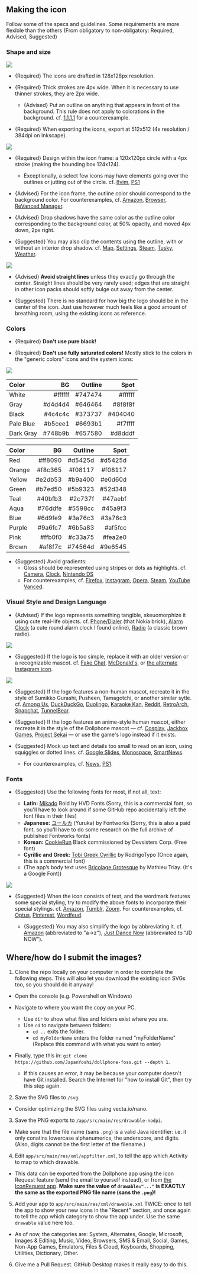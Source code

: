 
## Making the icon

Follow some of the specs and guidelines. Some requirements are more flexible than the others (From obligatory to non-obligatory: Required, Advised, Suggested)

### Shape and size

![](howto_canvas.png)

* {Required} The icons are drafted in 128x128px resolution.

* {Required} Thick strokes are 4px wide. When it is necessary to use thinner strokes, they are 2px wide.

    * {Advised} Put an outline on anything that appears in front of the background. This rule does not apply to colorations in the background. cf. [1.1.1.1](https://github.com/JapanYoshi/dollphone-foss/blob/main/app/src/main/res/drawable-nodpi/a__1111.png) for a counterexample.

* {Required} When exporting the icons, export at 512x512 (4x resolution / 384dpi on Inkscape).

![](howto_frame.png)

* {Required} Design within the icon frame: a 120x120px circle with a 4px stroke (making the bounding box 124x124).
    * Exceptionally, a select few icons may have elements going over the outlines or jutting out of the circle. cf. [8vim](https://github.com/JapanYoshi/dollphone-foss/blob/main/app/src/main/res/drawable-nodpi/a__8vim.png), [PS1](https://github.com/JapanYoshi/dollphone-foss/blob/main/app/src/main/res/drawable-nodpi/psx.png)

* {Advised} For the icon frame, the outline color should correspond to the background color. For counterexamples, cf. [Amazon](https://github.com/JapanYoshi/dollphone-foss/blob/main/app/src/main/res/drawable-nodpi/amazon.png), [Browser](https://github.com/JapanYoshi/dollphone-foss/blob/main/app/src/main/res/drawable-nodpi/browser.png), [ReVanced Manager](https://github.com/JapanYoshi/dollphone-foss/blob/main/app/src/main/res/drawable-nodpi/revanced_manager.png).

* {Advised} Drop shadows have the same color as the outline color corresponding to the background color, at 50% opacity, and moved 4px down, 2px right.

* {Suggested} You may also clip the contents using the outline, with or without an interior drop shadow. cf. [Map](https://github.com/JapanYoshi/dollphone-foss/blob/main/app/src/main/res/drawable-nodpi/map.png), [Settings](https://github.com/JapanYoshi/dollphone-foss/blob/main/app/src/main/res/drawable-nodpi/settings.png), [Steam](https://github.com/JapanYoshi/dollphone-foss/blob/main/app/src/main/res/drawable-nodpi/steam.png), [Tusky](https://github.com/JapanYoshi/dollphone-foss/blob/main/app/src/main/res/drawable-nodpi/tusky.png), [Weather](https://github.com/JapanYoshi/dollphone-foss/blob/main/app/src/main/res/drawable-nodpi/weather.png).

![](howto_no_straight.png)

* {Advised} **Avoid straight lines** unless they exactly go through the center. Straight lines should be very rarely used; edges that are straight in other icon packs should softly bulge out away from the center.

* {Suggested} There is no standard for how big the logo should be in the center of the icon. Just use however much feels like a good amount of breathing room, using the existing icons as reference.

### Colors

* {Required} **Don't use pure black!**

* {Required} **Don't use fully saturated colors!** Mostly stick to the colors in the "generic colors" icons and the system icons:

![](howto_palette.png)

Color       |      BG | Outline |    Spot
:--------   | ------: | ------: | ------:
White       | #ffffff | #747474 | #ffffff
Gray        | #d4d4d4 | #646464 | #8f8f8f
Black       | #4c4c4c | #373737 | #404040
Pale Blue   | #b5cee1 | #6693b1 | #f7ffff
Dark Gray   | #748b9b | #657580 | #d8dddf

Color       |      BG | Outline |    Spot
:--------   | ------: | ------: | ------:
Red         | #ff8090 | #d5425d | #d5425d
Orange      | #f8c365 | #f08117 | #f08117
Yellow      | #e2db53 | #b9a400 | #e0d60d
Green       | #b7ed50 | #5b9323 | #52d348
Teal        | #40bfb3 | #2c737f | #47aebf
Aqua        | #76ddfe | #5598cc | #45a9f3
Blue        | #6d9fe9 | #3a76c3 | #3a76c3
Purple      | #9a6fc7 | #6b5a83 | #af5fcc
Pink        | #ffb0f0 | #c33a75 | #fea2e0
Brown       | #af8f7c | #74564d | #9e6545

* {Suggested} Avoid gradients:
    * Gloss should be represented using stripes or dots as highlights. cf. [Camera](https://github.com/JapanYoshi/dollphone-foss/blob/main/app/src/main/res/drawable-nodpi/camera.png), [Clock](https://github.com/JapanYoshi/dollphone-foss/blob/main/app/src/main/res/drawable-nodpi/clock.png), [Nintendo DS](https://github.com/JapanYoshi/dollphone-foss/blob/main/app/src/main/res/drawable-nodpi/nds.png)
    * For counterexamples, cf. [Firefox](https://github.com/JapanYoshi/dollphone-foss/blob/main/app/src/main/res/drawable-nodpi/firefox.png), [Instagram](https://github.com/JapanYoshi/dollphone-foss/blob/main/app/src/main/res/drawable-nodpi/instagram.png), [Opera](https://github.com/JapanYoshi/dollphone-foss/blob/main/app/src/main/res/drawable-nodpi/opera.png), [Steam](https://github.com/JapanYoshi/dollphone-foss/blob/main/app/src/main/res/drawable-nodpi/steam.png), [YouTube Vanced](https://github.com/JapanYoshi/dollphone-foss/blob/main/app/src/main/res/drawable-nodpi/youtube_vanced.png).

### Visual Style and Design Language

* {Advised} If the logo represents something tangible, skeuomorphize it using cute real-life objects. cf. [Phone/Dialer](https://github.com/JapanYoshi/dollphone-foss/blob/main/app/src/main/res/drawable-nodpi/phone.png) (that Nokia brick), [Alarm Clock](https://github.com/JapanYoshi/dollphone-foss/blob/main/app/src/main/res/drawable-nodpi/alarm_clock.png) (a cute round alarm clock I found online), [Radio](https://github.com/JapanYoshi/dollphone-foss/blob/main/app/src/main/res/drawable-nodpi/radio.png) (a classic brown radio).

![](./howto_humor.png)

* {Suggested} If the logo is too simple, replace it with an older version or a recognizable mascot. cf. [Fake Chat](https://github.com/JapanYoshi/dollphone-foss/blob/main/app/src/main/res/drawable-nodpi/fake_chat.png), [McDonald's](https://github.com/JapanYoshi/dollphone-foss/blob/main/app/src/main/res/drawable-nodpi/mcdonalds.png), or [the alternate Instagram icon](https://github.com/JapanYoshi/dollphone-foss/blob/main/app/src/main/res/drawable-nodpi/instagram_1.png).

![](./howto_yurukawa.png)

* {Suggested} If the logo features a non-human mascot, recreate it in the style of Sumikko Gurashi, Pusheen, Tamagotchi, or another similar sytle. cf. [Among Us](https://github.com/JapanYoshi/dollphone-foss/blob/main/app/src/main/res/drawable-nodpi/among_us.png), [DuckDuckGo](https://github.com/JapanYoshi/dollphone-foss/blob/main/app/src/main/res/drawable-nodpi/duckduckgo.png), [Duolingo](https://github.com/JapanYoshi/dollphone-foss/blob/main/app/src/main/res/drawable-nodpi/duolingo.png), [Karaoke Kan](https://github.com/JapanYoshi/dollphone-foss/blob/main/app/src/main/res/drawable-nodpi/karaoke_kan.png), [Reddit](https://github.com/JapanYoshi/dollphone-foss/blob/main/app/src/main/res/drawable-nodpi/reddit.png), [RetroArch](https://github.com/JapanYoshi/dollphone-foss/blob/main/app/src/main/res/drawable-nodpi/retroarch.png), [Snapchat](https://github.com/JapanYoshi/dollphone-foss/blob/main/app/src/main/res/drawable-nodpi/snapchat.png), [TunnelBear](https://github.com/JapanYoshi/dollphone-foss/blob/main/app/src/main/res/drawable-nodpi/tunnelbear.png).

* {Suggested} If the logo features an anime-style human mascot, either recreate it in the style of the Dollphone mascot — cf. [Cosplay](https://github.com/JapanYoshi/dollphone-foss/blob/main/app/src/main/res/drawable-nodpi/cosplay.png), [Jackbox Games](https://github.com/JapanYoshi/dollphone-foss/blob/main/app/src/main/res/drawable-nodpi/jackbox.png), [Project Sekai](https://github.com/JapanYoshi/dollphone-foss/blob/main/app/src/main/res/drawable-nodpi/project_sekai.png) — or use the game's logo instead if it exists.

* {Suggested} Mock up text and details too small to read on an icon, using squiggles or dotted lines. cf. [Google Slides](https://github.com/JapanYoshi/dollphone-foss/blob/main/app/src/main/res/drawable-nodpi/google_slides.png), [Monospace](https://github.com/JapanYoshi/dollphone-foss/blob/main/app/src/main/res/drawable-nodpi/monospace.png), [SmartNews](https://github.com/JapanYoshi/dollphone-foss/blob/main/app/src/main/res/drawable-nodpi/smartnews.png).
    * For counterexamples, cf. [News](https://github.com/JapanYoshi/dollphone-foss/blob/main/app/src/main/res/drawable-nodpi/news.png), [PS1](https://github.com/JapanYoshi/dollphone-foss/blob/main/app/src/main/res/drawable-nodpi/psx.png).

### Fonts

* {Suggested} Use the following fonts for most, if not all, text:

    * **Latin:** [Mikado](https://www.hvdfonts.com/fonts/mikado) Bold by HVD Fonts (Sorry, this is a commercial font, so you'll have to look around if some GitHub repo accidentally left the font files in their files)
    * **Japanese:** [ユールカ](https://fontworks.co.jp/fontsearch/yurukastd-ub/) (Yuruka) by Fontworks (Sorry, this is also a paid font, so you'll have to do some research on the full archive of published Fontworks fonts)
    * **Korean:** [CookieRun](https://www.cookierunfont.com) Black commissioned by Devsisters Corp. (Free font)
    * **Cyrillic and Greek:** [Tobi Greek Cyrillic](https://www.myfonts.com/collections/tobi-greek-cyrillic-font-rodrigotypo) by RodrigoTypo (Once again, this is a commercial font)
    * \(The app’s body text uses [Bricolage Grotesque](https://ateliertriay.github.io/bricolage/) by Mathieu Triay. (It's a Google Font)\)

![](./howto_wordmark.png)

* {Suggested} When the icon consists of text, and the wordmark features some special styling, try to modify the above fonts to incorporate their special stylings. cf. [Amazon](https://github.com/JapanYoshi/dollphone-foss/blob/main/app/src/main/res/drawable-nodpi/amazon.png), [Tumblr](https://github.com/JapanYoshi/dollphone-foss/blob/main/app/src/main/res/drawable-nodpi/tumblr.png), [Zoom](https://github.com/JapanYoshi/dollphone-foss/blob/main/app/src/main/res/drawable-nodpi/zoom.png). For counterexamples, cf. [Optus](https://github.com/JapanYoshi/dollphone-foss/blob/main/app/src/main/res/drawable-nodpi/optus.png), [Pinterest](https://github.com/JapanYoshi/dollphone-foss/blob/main/app/src/main/res/drawable-nodpi/pinterest.png), [Wordfeud](https://github.com/JapanYoshi/dollphone-foss/blob/main/app/src/main/res/drawable-nodpi/wordfeud.png).

    * {Suggested} You may also simplify the logo by abbreviating it. cf. [Amazon](https://github.com/JapanYoshi/dollphone-foss/blob/main/app/src/main/res/drawable-nodpi/amazon.png) (abbreviated to "a→z"), [Just Dance Now](https://github.com/JapanYoshi/dollphone-foss/blob/main/app/src/main/res/drawable-nodpi/just_dance_now.png) (abbreviated to "JD NOW").

## Where/how do I submit the images?

1) Clone the repo locally on your computer in order to complete the following steps. This will also let you download the existing icon SVGs too, so you should do it anyway!

* Open the console (e.g. Powershell on Windows)

* Navigate to where you want the copy on your PC.
    * Use `dir` to show what files and folders exist where you are.
    * Use `cd` to navigate between folders:
        * `cd ..` exits the folder.
        * `cd myFolderName` enters the folder named "myFolderName" (Replace this command with what you want to enter)

* Finally, type this in: `git clone https://github.com/JapanYoshi/dollphone-foss.git --depth 1`.
    * If this causes an error, it may be because your computer doesn't have Git installed. Search the Internet for "how to install Git", then try this step again.

2) Save the SVG files to `/svg`.

* Consider optimizing the SVG files using vecta.io/nano.

3) Save the PNG exports to `/app/src/main/res/drawable-nodpi`.

* Make sure that the file name (sans `.png`) is a valid Java identifier: i.e. it only conatins lowercase alphanumerics, the underscore, and digits. (Also, digits cannot be the first letter of the filename.)

4) Edit `app/src/main/res/xml/appfilter.xml`, to tell the app which Activity to map to which drawable.

* This data can be exported from the Dollphone app using the Icon Request feature (send the email to yourself instead), or from [the IconRequest app](https://github.com/Kaiserdragon2/IconRequest/releases). **Make sure the value of `drawable="..."` is EXACTLY the same as the exported PNG file name (sans the `.png`)!**

5) Add your app to `app/src/main/res/xml/drawable.xml` TWICE: once to tell the app to show your new icons in the "Recent" section, and once again to tell the app which category to show the app under. Use the same `drawable` value here too.

* As of now, the categories are: System, Alternates, Google, Microsoft, Images & Editing, Music, Video, Browsers, SMS & Email, Social, Games, Non-App Games, Emulators, Files & Cloud, Keyboards, Shopping, Utilities, Dictionary, Other.

6) Give me a Pull Request. GitHub Desktop makes it really easy to do this.
